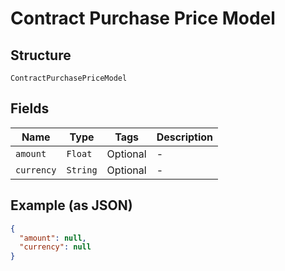 
# Contract Purchase Price Model

## Structure

`ContractPurchasePriceModel`

## Fields

| Name | Type | Tags | Description |
|  --- | --- | --- | --- |
| `amount` | `Float` | Optional | - |
| `currency` | `String` | Optional | - |

## Example (as JSON)

```json
{
  "amount": null,
  "currency": null
}
```

